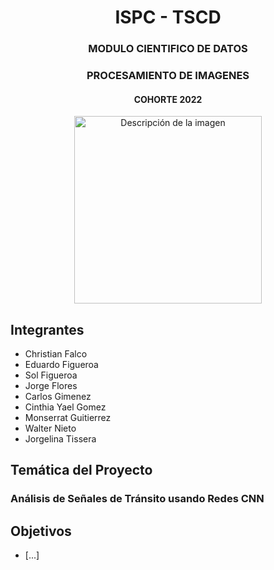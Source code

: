 <div align="center">
  <h1>ISPC - TSCD </h1>
 
  <h3>MODULO CIENTIFICO DE DATOS</h3>
  <h3>PROCESAMIENTO DE IMAGENES</h3>
  <h4>COHORTE 2022</h4>
  <img src="img/IA.png" alt="Descripción de la imagen" width="300"/>
</div>

## Integrantes
- Christian Falco  
- Eduardo Figueroa  
- Sol Figueroa  
- Jorge Flores  
- Carlos Gimenez  
- Cinthia Yael Gomez  
- Monserrat Guitierrez  
- Walter Nieto  
- Jorgelina Tissera  

## Temática del Proyecto

### 
### Análisis de Señales de Tránsito usando Redes CNN

## Objetivos
- [...]


